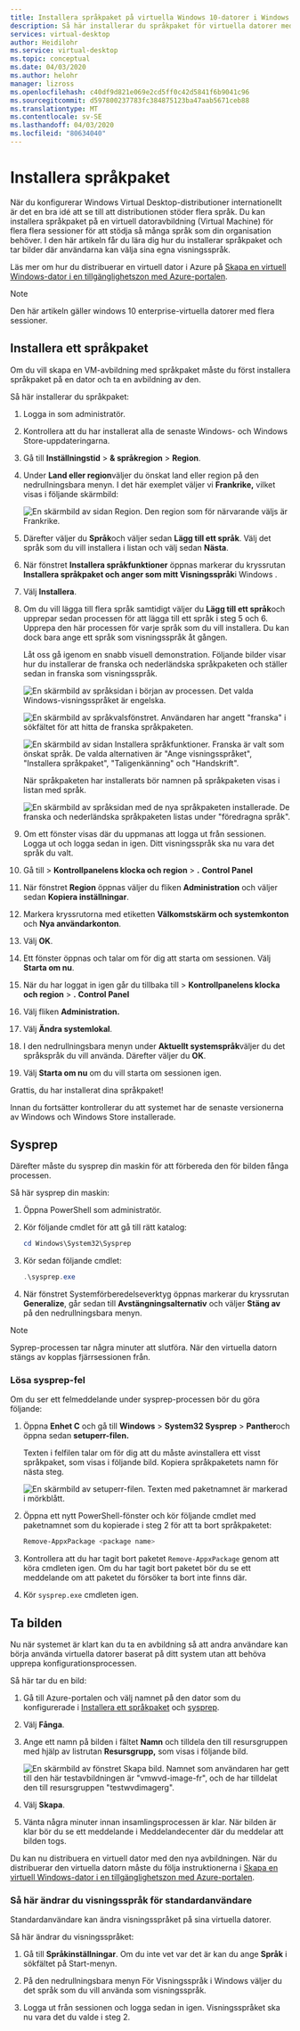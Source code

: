 ```yaml
---
title: Installera språkpaket på virtuella Windows 10-datorer i Windows Virtual Desktop – Azure
description: Så här installerar du språkpaket för virtuella datorer med flera sessioner i Windows Virtual Desktop.
services: virtual-desktop
author: Heidilohr
ms.service: virtual-desktop
ms.topic: conceptual
ms.date: 04/03/2020
ms.author: helohr
manager: lizross
ms.openlocfilehash: c40df9d821e069e2cd5ff0c42d5841f6b9041c96
ms.sourcegitcommit: d597800237783fc384875123ba47aab5671ceb88
ms.translationtype: MT
ms.contentlocale: sv-SE
ms.lasthandoff: 04/03/2020
ms.locfileid: "80634040"
---
```

# <a name="install-language-packs"></a>Installera språkpaket

När du konfigurerar Windows Virtual Desktop-distributioner internationellt är det en bra idé att se till att distributionen stöder flera språk. Du kan installera språkpaket på en virtuell datoravbildning (Virtual Machine) för flera flera sessioner för att stödja så många språk som din organisation behöver. I den här artikeln får du lära dig hur du installerar språkpaket och tar bilder där användarna kan välja sina egna visningsspråk.

Läs mer om hur du distribuerar en virtuell dator i Azure på [Skapa en virtuell Windows-dator i en tillgänglighetszon med Azure-portalen](../virtual-machines/windows/create-portal-availability-zone.md).

>[!NOTE]
>Den här artikeln gäller windows 10 enterprise-virtuella datorer med flera sessioner.

## <a name="install-a-language-pack"></a>Installera ett språkpaket

Om du vill skapa en VM-avbildning med språkpaket måste du först installera språkpaket på en dator och ta en avbildning av den.

Så här installerar du språkpaket:

1. Logga in som administratör.
2. Kontrollera att du har installerat alla de senaste Windows- och Windows Store-uppdateringarna.
3. Gå till **Inställningstid** > **& språkregion** > **Region**.
4. Under **Land eller region**väljer du önskat land eller region på den nedrullningsbara menyn.
    I det här exemplet väljer vi **Frankrike,** vilket visas i följande skärmbild:

    ![En skärmbild av sidan Region. Den region som för närvarande väljs är Frankrike.](media/region-page-france.png)

5. Därefter väljer du **Språk**och väljer sedan **Lägg till ett språk**. Välj det språk som du vill installera i listan och välj sedan **Nästa**.
6. När fönstret **Installera språkfunktioner** öppnas markerar du kryssrutan **Installera språkpaket och anger som mitt Visningsspråk**i Windows .
7. Välj **Installera**.
8. Om du vill lägga till flera språk samtidigt väljer du **Lägg till ett språk**och upprepar sedan processen för att lägga till ett språk i steg 5 och 6. Upprepa den här processen för varje språk som du vill installera. Du kan dock bara ange ett språk som visningsspråk åt gången.

    Låt oss gå igenom en snabb visuell demonstration. Följande bilder visar hur du installerar de franska och nederländska språkpaketen och ställer sedan in franska som visningsspråk.

    ![En skärmbild av språksidan i början av processen. Det valda Windows-visningsspråket är engelska.](media/language-page-default.png)

    ![En skärmbild av språkvalsfönstret. Användaren har angett "franska" i sökfältet för att hitta de franska språkpaketen.](media/select-language-french.png)

    ![En skärmbild av sidan Installera språkfunktioner. Franska är valt som önskat språk. De valda alternativen är "Ange visningsspråket", "Installera språkpaket", "Taligenkänning" och "Handskrift".](media/install-language-features.png)

    När språkpaketen har installerats bör namnen på språkpaketen visas i listan med språk.

    ![En skärmbild av språksidan med de nya språkpaketen installerade. De franska och nederländska språkpaketen listas under "föredragna språk".](media/language-page-complete.png)

9. Om ett fönster visas där du uppmanas att logga ut från sessionen. Logga ut och logga sedan in igen. Ditt visningsspråk ska nu vara det språk du valt.

10.  Gå till > **Kontrollpanelens klocka och region** > **.** **Control Panel**

11.  När fönstret **Region** öppnas väljer du fliken **Administration** och väljer sedan **Kopiera inställningar**.

12.  Markera kryssrutorna med etiketten **Välkomstskärm och systemkonton** och **Nya användarkonton**.

13.  Välj **OK**.

14.  Ett fönster öppnas och talar om för dig att starta om sessionen. Välj **Starta om nu**.

15.  När du har loggat in igen går du tillbaka till > **Kontrollpanelens klocka och region** > **.** **Control Panel**

16.  Välj fliken **Administration.**

17.  Välj **Ändra systemlokal**.

18. I den nedrullningsbara menyn under **Aktuellt systemspråk**väljer du det språkspråk du vill använda. Därefter väljer du **OK**.

19. Välj **Starta om nu** om du vill starta om sessionen igen.

Grattis, du har installerat dina språkpaket!

Innan du fortsätter kontrollerar du att systemet har de senaste versionerna av Windows och Windows Store installerade.

## <a name="sysprep"></a>Sysprep

Därefter måste du sysprep din maskin för att förbereda den för bilden fånga processen.

Så här sysprep din maskin:

1. Öppna PowerShell som administratör.
2. Kör följande cmdlet för att gå till rätt katalog:
   
    ```powershell
    cd Windows\System32\Sysprep
    ```

3. Kör sedan följande cmdlet:
    
    ```powershell
    .\sysprep.exe
    ```

4. När fönstret Systemförberedelseverktyg öppnas markerar du kryssrutan **Generalize**, går sedan till **Avstängningsalternativ** och väljer **Stäng av** på den nedrullningsbara menyn.

>[!NOTE]
>Syprep-processen tar några minuter att slutföra. När den virtuella datorn stängs av kopplas fjärrsessionen från.

### <a name="resolve-sysprep-errors"></a>Lösa sysprep-fel

Om du ser ett felmeddelande under sysprep-processen bör du göra följande:

1. Öppna **Enhet C** och gå till **Windows** > **System32 Sysprep** > **Panther**och öppna sedan **setuperr-filen.**

   Texten i felfilen talar om för dig att du måste avinstallera ett visst språkpaket, som visas i följande bild. Kopiera språkpaketets namn för nästa steg.

   ![En skärmbild av setuperr-filen. Texten med paketnamnet är markerad i mörkblått.](media/setuperr-package-name.png)

2. Öppna ett nytt PowerShell-fönster och kör följande cmdlet med paketnamnet som du kopierade i steg 2 för att ta bort språkpaketet:

   ```powershell
   Remove-AppxPackage <package name>
   ```

3. Kontrollera att du har tagit bort paketet `Remove-AppxPackage` genom att köra cmdleten igen. Om du har tagit bort paketet bör du se ett meddelande om att paketet du försöker ta bort inte finns där.

4. Kör `sysprep.exe` cmdleten igen.

## <a name="capture-the-image"></a>Ta bilden

Nu när systemet är klart kan du ta en avbildning så att andra användare kan börja använda virtuella datorer baserat på ditt system utan att behöva upprepa konfigurationsprocessen.

Så här tar du en bild:

1. Gå till Azure-portalen och välj namnet på den dator som du konfigurerade i [Installera ett språkpaket](#install-a-language-pack) och [sysprep](#sysprep).

2. Välj **Fånga**.

3. Ange ett namn på bilden i fältet **Namn** och tilldela den till resursgruppen med hjälp av listrutan **Resursgrupp,** som visas i följande bild.

   ![En skärmbild av fönstret Skapa bild. Namnet som användaren har gett till den här testavbildningen är "vmwvd-image-fr", och de har tilldelat den till resursgruppen "testwvdimagerg".](media/create-image.png)

4. Välj **Skapa**.

5. Vänta några minuter innan insamlingsprocessen är klar. När bilden är klar bör du se ett meddelande i Meddelandecenter där du meddelar att bilden togs.

Du kan nu distribuera en virtuell dator med den nya avbildningen. När du distribuerar den virtuella datorn måste du följa instruktionerna i [Skapa en virtuell Windows-dator i en tillgänglighetszon med Azure-portalen](../virtual-machines/windows/create-portal-availability-zone.md).

### <a name="how-to-change-display-language-for-standard-users"></a>Så här ändrar du visningsspråk för standardanvändare

Standardanvändare kan ändra visningsspråket på sina virtuella datorer.

Så här ändrar du visningsspråket:

1. Gå till **Språkinställningar**. Om du inte vet var det är kan du ange **Språk** i sökfältet på Start-menyn.

2. På den nedrullningsbara menyn För Visningsspråk i Windows väljer du det språk som du vill använda som visningsspråk.

3. Logga ut från sessionen och logga sedan in igen. Visningsspråket ska nu vara det du valde i steg 2.
